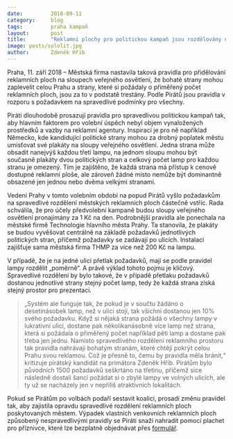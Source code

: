 ```yaml
---
date:         2018-09-11
category:     blog
tags:         praha kampaň
layout:       post
title:        "Reklamní plochy pro politickou kampaň jsou rozdělovány nespravedlivě."
image: posts/sololit.jpg
author:       Zdeněk Hřib
---
```


Praha, 11. září 2018 – Městská firma nastavila taková pravidla pro přidělování reklamních ploch na sloupech veřejného osvětlení, že bohaté strany mohou zaplevelit celou Prahu a strany, které si požádaly o přiměřený počet reklamních ploch, jsou za to v podstatě trestány. Podle Pirátů jsou pravidla v rozporu s požadavkem na spravedlivé podmínky pro všechny.

Piráti dlouhodobě prosazují pravidla pro spravedlivou politickou kampaň tak, aby hlavním faktorem pro volební úspěch nebyl objem vynaložených prostředků a vazby na reklamní agentury. Inspirací je pro ně například Německo, kde kandidující politické strany mohou za drobný poplatek městu umisťovat své plakáty na sloupy veřejného osvětlení. Jedna strana může obsadit nanejvýš každou třetí lampu, na jednom sloupu mohou být současně plakáty dvou politických stran a celkový počet lamp pro každou stranu je omezený. Tím je zajištěno, že každá strana má přístup k cenově dostupné reklamní ploše, ale zároveň žádné místo nemůže být dominantně obsazené jen jednou nebo dvěma velkými stranami.

Vedení Prahy v tomto volebním období na popud Pirátů vyšlo požadavkům na spravedlivé rozdělení městských reklamních ploch částečně vstříc. Rada schválila, že pro účely předvolební kampaně budou sloupy veřejného osvětlení pronajímány za 1 Kč na den. Podrobnější pravidla ale ponechala na městské firmě Technologie hlavního města Prahy. Ta stanovila, že plakáty se budou vyvěšovat centrálně na základě požadavků jednotlivých politických stran, přičemž požadavky se zadávají po ulicích. Instalaci zajišťuje sama městská firma THMP za více než 200 Kč na lampu.

V případě, že je na jedné ulici přetlak požadavků, mají se podle pravidel lampy rozdělit „poměrně“. A právě výklad tohoto pojmu je klíčový. Spravedlivé rozdělení by bylo takové, že v případě přetlaku požadavků dostanou jednotlivé strany stejný počet lamp, tedy že každá strana získá stejný prostor pro prezentaci. 

> „Systém ale funguje tak, že pokud je v součtu žádáno o desetinásobek lamp, než v ulici stojí, tak všichni dostanou jen 10% svého požadavku. Když si nějaká strana požádá o všechny lampy v lukrativní ulici, dostane pak několikanásobně více lamp než strana, která si požádala o přiměřený počet například pěti lamp a dostane pak třeba jen jednu. Namísto spravedlivého rozdělení reklamního prostoru tak pravidla nahrávají bohatým stranám, které chtějí pokrýt celou Prahu svou reklamou. Což je přesně to, čemu by pravidla měla bránit,“ kritizuje pirátský kandidát na primátora Zdeněk Hřib. Pirátům bylo původních 1500 požadavků seškrtáno na třetinu, přičemž sice následně dostali šanci požádat si o zbylé lampy ve volných ulicích, ale ty už se nacházely jen v nepříliš atraktivních lokalitách.

Pokud se Pirátům po volbách podaří sestavit koalici, prosadí změnu pravidel tak, aby zajistila opravdu spravedlivé rozdělení reklamních ploch poskytovaných městem. Výpadek vlastních venkovních reklamních ploch způsobený nespravedlivými pravidly se Piráti snaží nahradit pomocí plachet pro příznivce, které lze bezplatně objednávat přes [formulář](https://docs.google.com/forms/d/e/1FAIpQLSdtOrv8J1W_eKMGDQc5Sl9dSrbVDR7NMBSHYFPRSZvAqhyXKA/viewform).
